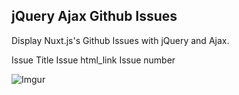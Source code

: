 ## jQuery Ajax Github Issues 

Display Nuxt.js's Github Issues with jQuery and Ajax. 

Issue Title
Issue html_link
Issue number

![Imgur](http://i.imgur.com/nLLmmZx.png)
